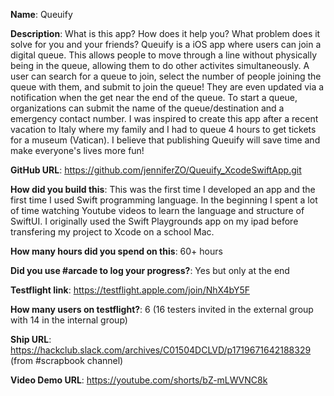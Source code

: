 **Name**: Queuify

**Description**: What is this app? How does it help you? What problem does it solve for you and your friends?
Queuify is a iOS app where users can join a digital queue. This allows people to move through a line without 
physically being in the queue, allowing them to do other activites simultaneously. A user can search for a queue
to join, select the number of people joining the queue with them, and submit to join the queue! They are even
updated via a notification when the get near the end of the queue. To start a queue, organizations can submit
the name of the queue/destination and a emergency contact number. 
I was inspired to create this app after a recent vacation to Italy where my family and I had to queue 4 hours 
to get tickets for a museum (Vatican). I believe that publishing Queuify will save time and make everyone's 
lives more fun! 


**GitHub URL**: https://github.com/jenniferZO/Queuify_XcodeSwiftApp.git 

**How did you build this**:
This was the first time I developed an app and the first time I used Swift programming language. In the
beginning I spent a lot of time watching Youtube videos to learn the language and structure of SwiftUI. 
I originally used the Swift Playgrounds app on my ipad before transfering my project to Xcode on a school Mac. 

**How many hours did you spend on this**: 60+ hours 

**Did you use #arcade to log your progress?**: Yes but only at the end

**Testflight link**: https://testflight.apple.com/join/NhX4bY5F 

**How many users on testflight?**: 6 (16 testers invited in the external group with 14 in the internal group) 

**Ship URL**: https://hackclub.slack.com/archives/C01504DCLVD/p1719671642188329 (from #scrapbook channel) 

**Video Demo URL**: https://youtube.com/shorts/bZ-mLWVNC8k  
